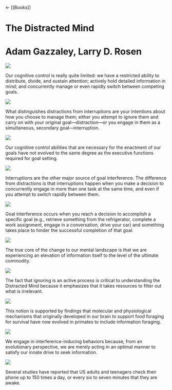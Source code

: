← [[Books]]



# The Distracted Mind

# Adam Gazzaley, Larry D. Rosen

![](https://readwise-assets.s3.amazonaws.com/static/images/new_icons/chevron-down-alt-thin.a0ebfe57a28f.svg)

Our cognitive control is really quite limited: we have a restricted ability to distribute, divide, and sustain attention; actively hold detailed information in mind; and concurrently manage or even rapidly switch between competing goals.

![](https://readwise-assets.s3.amazonaws.com/static/images/new_icons/chevron-down-alt-thin.a0ebfe57a28f.svg)

What distinguishes distractions from interruptions are your intentions about how you choose to manage them; either you attempt to ignore them and carry on with your original goal—distraction—or you engage in them as a simultaneous, secondary goal—interruption.

![](https://readwise-assets.s3.amazonaws.com/static/images/new_icons/chevron-down-alt-thin.a0ebfe57a28f.svg)

Our cognitive control abilities that are necessary for the enactment of our goals have not evolved to the same degree as the executive functions required for goal setting.

![](https://readwise-assets.s3.amazonaws.com/static/images/new_icons/chevron-down-alt-thin.a0ebfe57a28f.svg)

Interruptions are the other major source of goal interference. The difference from distractions is that interruptions happen when you make a decision to concurrently engage in more than one task at the same time, and even if you attempt to switch rapidly between them.

![](https://readwise-assets.s3.amazonaws.com/static/images/new_icons/chevron-down-alt-thin.a0ebfe57a28f.svg)

Goal interference occurs when you reach a decision to accomplish a specific goal (e.g., retrieve something from the refrigerator, complete a work assignment, engage in a conversation, drive your car) and something takes place to hinder the successful completion of that goal.

![](https://readwise-assets.s3.amazonaws.com/static/images/new_icons/chevron-down-alt-thin.a0ebfe57a28f.svg)

The true core of the change to our mental landscape is that we are experiencing an elevation of information itself to the level of the ultimate commodity.

![](https://readwise-assets.s3.amazonaws.com/static/images/new_icons/chevron-down-alt-thin.a0ebfe57a28f.svg)

The fact that ignoring is an active process is critical to understanding the Distracted Mind because it emphasizes that it takes resources to filter out what is irrelevant.

![](https://readwise-assets.s3.amazonaws.com/static/images/new_icons/chevron-down-alt-thin.a0ebfe57a28f.svg)

This notion is supported by findings that molecular and physiological mechanisms that originally developed in our brain to support food foraging for survival have now evolved in primates to include information foraging.

![](https://readwise-assets.s3.amazonaws.com/static/images/new_icons/chevron-down-alt-thin.a0ebfe57a28f.svg)

We engage in interference-inducing behaviors because, from an evolutionary perspective, we are merely acting in an optimal manner to satisfy our innate drive to seek information.

![](https://readwise-assets.s3.amazonaws.com/static/images/new_icons/chevron-down-alt-thin.a0ebfe57a28f.svg)

Several studies have reported that US adults and teenagers check their phone up to 150 times a day, or every six to seven minutes that they are awake.
